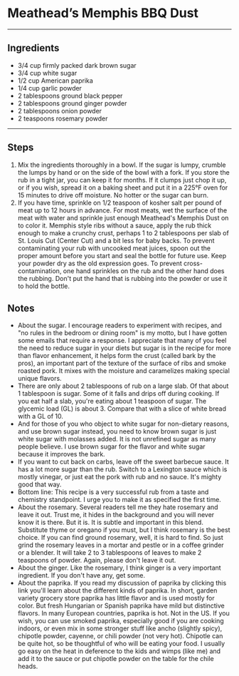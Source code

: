 # Meathead’s Memphis BBQ Dust


---

## Ingredients

* 3/4 cup firmly packed dark brown sugar
* 3/4 cup white sugar
* 1/2 cup American paprika
* 1/4 cup garlic powder
* 2 tablespoons ground black pepper
* 2 tablespoons ground ginger powder
* 2 tablespoons onion powder
* 2 teaspoons rosemary powder


---

## Steps

1.  Mix the ingredients thoroughly in a bowl. If the sugar is lumpy, crumble the lumps by hand or on the side of the bowl with a fork. If you store the rub in a tight jar, you can keep it for months. If it clumps just chop it up, or if you wish, spread it on a baking sheet and put it in a 225°F oven for 15 minutes to drive off moisture. No hotter or the sugar can burn.
2.  If you have time, sprinkle on 1/2 teaspoon of kosher salt per pound of meat up to 12 hours in advance. For most meats, wet the surface of the meat with water and sprinkle just enough Meathead's Memphis Dust on to color it. Memphis style ribs without a sauce, apply the rub thick enough to make a crunchy crust, perhaps 1 to 2 tablespoons per slab of St. Louis Cut (Center Cut) and a bit less for baby backs. To prevent contaminating your rub with uncooked meat juices, spoon out the proper amount before you start and seal the bottle for future use. Keep your powder dry as the old expression goes. To prevent cross-contamination, one hand sprinkles on the rub and the other hand does the rubbing. Don't put the hand that is rubbing into the powder or use it to hold the bottle.

## Notes

* About the sugar. I encourage readers to experiment with recipes, and "no rules in the bedroom or dining room" is my motto, but I have gotten some emails that require a response. I appreciate that many of you feel the need to reduce sugar in your diets but sugar is in the recipe for more than flavor enhancement, it helps form the crust (called bark by the pros), an important part of the texture of the surface of ribs and smoke roasted pork. It mixes with the moisture and caramelizes making special unique flavors.
* There are only about 2 tablespoons of rub on a large slab. Of that about 1 tablespoon is sugar. Some of it falls and drips off during cooking. If you eat half a slab, you're eating about 1 teaspoon of sugar. The glycemic load (GL) is about 3. Compare that with a slice of white bread with a GL of 10.
* And for those of you who object to white sugar for non-dietary reasons, and use brown sugar instead, you need to know brown sugar is just white sugar with molasses added. It is not unrefined sugar as many people believe. I use brown sugar for the flavor and white sugar because it improves the bark.
* If you want to cut back on carbs, leave off the sweet barbecue sauce. It has a lot more sugar than the rub. Switch to a Lexington sauce which is mostly vinegar, or just eat the pork with rub and no sauce. It's mighty good that way.
* Bottom line: This recipe is a very successful rub from a taste and chemistry standpoint. I urge you to make it as specified the first time.
* About the rosemary. Several readers tell me they hate rosemary and leave it out. Trust me, it hides in the background and you will never know it is there. But it is. It is subtle and important in this blend. Substitute thyme or oregano if you must, but I think rosemary is the best choice. If you can find ground rosemary, well, it is hard to find. So just grind the rosemary leaves in a mortar and pestle or in a coffee grinder or a blender. It will take 2 to 3 tablespoons of leaves to make 2 teaspoons of powder. Again, please don't leave it out.
* About the ginger. Like the rosemary, I think ginger is a very important ingredient. If you don't have any, get some.
* About the paprika. If you read my discussion of paprika by clicking this link you'll learn about the different kinds of paprika. In short, garden variety grocery store paprika has little flavor and is used mostly for color. But fresh Hungarian or Spanish paprika have mild but distinctive flavors. In many European countries, paprika is hot. Not in the US. If you wish, you can use smoked paprika, especially good if you are cooking indoors, or even mix in some stronger stuff like ancho (slightly spicy), chipotle powder, cayenne, or chili powder (not very hot). Chipotle can be quite hot, so be thoughtful of who will be eating your food. I usually go easy on the heat in deference to the kids and wimps (like me) and add it to the sauce or put chipotle powder on the table for the chile heads.
